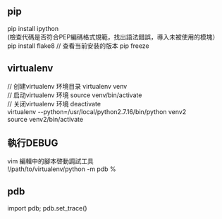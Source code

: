 ## pip

pip install ipython  
\(檢查代碼是否符合PEP編碼格式規範，找出語法錯誤，導入未被使用的模塊）  
pip install flake8
// 查看当前安装的版本
pip freeze

## virtualenv
// 创建virtualenv 环境目录
virtualenv venv  
// 启动virtualenv 环境
source venv/bin/activate  
// 关闭virtualenv 环境
deactivate  
virtualenv --python=/usr/local/python2.7.16/bin/python venv2  
source venv2/bin/activate

## 執行DEBUG

vim 編輯中的腳本啓動調試工具  
!/path/to/virtualenv/python -m pdb %

## pdb

import pdb; pdb.set\_trace\(\)

